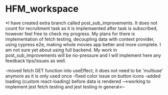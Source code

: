 # HFM_workspace
*I have created extra branch called post_sub_improvements. It does not count for recruitment task as it is implemaented after task is subscribed, however feel free to check my progress. My plans for there is implementation of fetch testing, decoupling data with context provider, using cypress e2e, making whole movies app better and more complete. I am not sure yet about using full backend. My work in post_sub_improvements will be no-pressure and I will implement here any feedback tips/issues as well.

-moved fetch GET function into useEffect, it does not need to be 'multiuse' anymore as it is only used once -fixed color issue on button icons -added loading (custom react-loading) before data is rendered -->working to implement jest fetch testing and jest testing in general<--
